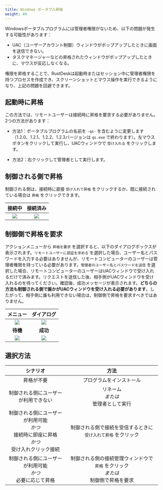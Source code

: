 ```yaml
---
title: Windows ポータブル昇格
weight: 49
---
```


Windowsポータブルプログラムには管理者権限がないため、以下の問題が発生する可能性があります：

- UAC（ユーザーアカウント制御）ウィンドウがポップアップしたときに画面を送信できない。
- タスクマネージャーなどの昇格されたウィンドウがポップアップしたときに、マウスが反応しなくなる。

権限を昇格することで、RustDeskは起動時またはセッション中に管理者権限を持つプロセスを作成でき、スクリーンショットとマウス操作を実行できるようになり、上記の問題を回避できます。

## 起動時に昇格

この方法では、リモートユーザーは接続時に昇格を要求する必要がありません。2つの方法があります：

* 方法1：ポータブルプログラムの名前を `-qs-` を含むように変更します（1.2.0、1.2.1、1.2.2、1.2.3バージョンは `qs.exe` で終わります）。左マウスボタンをクリックして実行し、UACウィンドウで `受け入れる` をクリックします。

* 方法2：右クリックして管理者として実行します。

## 制御される側で昇格

制御される側は、接続時に直接 `受け入れて昇格` をクリックするか、既に接続されている場合は `昇格` をクリックできます。

| 接続中 | 接続済み |
| :---: | :---: |
| ![](/docs/en/client/windows/windows-portable-elevation/images/cm_unauth.jpg) | ![](/docs/en/client/windows/windows-portable-elevation/images/cm_auth.jpg) |

## 制御側で昇格を要求

アクションメニューから `昇格を要求` を選択すると、以下のダイアログボックスが表示されます。`リモートユーザーに認証を求める` を選択した場合、ユーザー名とパスワードを入力する必要はありませんが、リモートコンピューターのユーザーは管理者権限を持っている必要があります。`管理者のユーザー名とパスワードを送信` を選択した場合、リモートコンピューターのユーザーはUACウィンドウで受け入れるだけで済みます。リクエストを送信した後、相手側がUACウィンドウを受け入れるのを待ってください。確認後、成功メッセージが表示されます。**どちらの方法も制御される側で誰かがUACウィンドウを受け入れる必要があります**。したがって、相手側に誰も利用できない場合は、制御側で昇格を要求すべきではありません。

| メニュー | ダイアログ |
| :---: | :---: |
| ![](/docs/en/client/windows/windows-portable-elevation/images/menu.png) | ![](/docs/en/client/windows/windows-portable-elevation/images/dialog.png) |
| **待機** | **成功** |
| ![](/docs/en/client/windows/windows-portable-elevation/images/wait.png) | ![](/docs/en/client/windows/windows-portable-elevation/images/success.png) |

## 選択方法

| シナリオ | 方法 |
| :---: | :---: |
| 昇格が不要 | プログラムをインストール |
| 制御される側にユーザーが利用できない | リネーム<br/>*または*<br/> 管理者として実行 |
| 制御される側にユーザーが利用可能<br/>*かつ*<br/> 接続時に即座に昇格<br/>*かつ*<br/> 受け入れクリック接続 | 制御される側で接続を受信するときに `受け入れて昇格` をクリック |
| 制御される側にユーザーが利用可能<br/>*かつ*<br/> 必要に応じて昇格 | 制御される側の接続管理ウィンドウで `昇格` をクリック<br/>*または*<br/> 制御側で昇格を要求 |